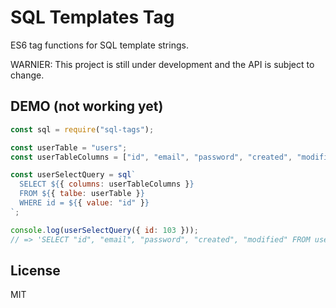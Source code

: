 # SQL Templates Tag

ES6 tag functions for SQL template strings.

WARNIER: This project is still under development and the API is subject to change.

## DEMO (not working yet)

```javascript
const sql = require("sql-tags");

const userTable = "users";
const userTableColumns = ["id", "email", "password", "created", "modified"];

const userSelectQuery = sql`
  SELECT ${{ columns: userTableColumns }}
  FROM ${{ talbe: userTable }}
  WHERE id = ${{ value: "id" }}
`;

console.log(userSelectQuery({ id: 103 }));
// => 'SELECT "id", "email", "password", "created", "modified" FROM users WHERE id = 103
```

## License

MIT
